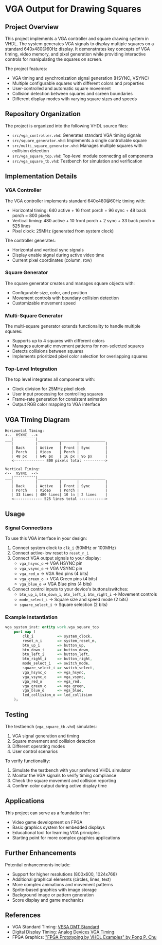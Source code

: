 # VGA Output for Drawing Squares

## Project Overview
This project implements a VGA controller and square drawing system in VHDL. The system generates VGA signals to display multiple squares on a standard 640x480@60Hz display. It demonstrates key concepts of VGA timing, video memory, and pixel generation while providing interactive controls for manipulating the squares on screen.

The project features:
- VGA timing and synchronization signal generation (HSYNC, VSYNC)
- Multiple configurable squares with different colors and properties
- User-controlled and automatic square movement
- Collision detection between squares and screen boundaries
- Different display modes with varying square sizes and speeds

## Repository Organization
The project is organized into the following VHDL source files:

- `src/vga_controller.vhd`: Generates standard VGA timing signals
- `src/square_generator.vhd`: Implements a single controllable square
- `src/multi_square_generator.vhd`: Manages multiple squares with collision detection
- `src/vga_square_top.vhd`: Top-level module connecting all components
- `src/vga_square_tb.vhd`: Testbench for simulation and verification

## Implementation Details

### VGA Controller
The VGA controller implements standard 640x480@60Hz timing with:
- Horizontal timing: 640 active + 16 front porch + 96 sync + 48 back porch = 800 pixels
- Vertical timing: 480 active + 10 front porch + 2 sync + 33 back porch = 525 lines
- Pixel clock: 25MHz (generated from system clock)

The controller generates:
- Horizontal and vertical sync signals
- Display enable signal during active video time
- Current pixel coordinates (column, row)

### Square Generator
The square generator creates and manages square objects with:
- Configurable size, color, and position
- Movement controls with boundary collision detection
- Customizable movement speed

### Multi-Square Generator
The multi-square generator extends functionality to handle multiple squares:
- Supports up to 4 squares with different colors
- Manages automatic movement patterns for non-selected squares
- Detects collisions between squares
- Implements prioritized pixel color selection for overlapping squares

### Top-Level Integration
The top level integrates all components with:
- Clock division for 25MHz pixel clock
- User input processing for controlling squares
- Frame-rate generation for consistent animation
- Output RGB color mapping to VGA interface

## VGA Timing Diagram
```
Horizontal Timing:
<--  HSYNC  -->
___|¯¯¯¯¯¯¯¯¯¯|_______________________________
   |          |          |       |            |
   | Back     | Active   | Front | Sync       |
   | Porch    | Video    | Porch |            |
   | 48 px    | 640 px   | 16 px | 96 px      |
   <-------------- 800 pixels total ---------->

Vertical Timing:
<--  VSYNC  -->
___|¯¯¯¯¯¯¯¯¯¯|_______________________________
   |          |          |       |            |
   | Back     | Active   | Front | Sync       |
   | Porch    | Video    | Porch |            |
   | 33 lines | 480 lines| 10 ln | 2 lines    |
   <------------- 525 lines total ------------>
```

## Usage

### Signal Connections
To use this VGA interface in your design:

1. Connect system clock to `clk_i` (50MHz or 100MHz)
2. Connect active-low reset to `reset_n_i`
3. Connect VGA output signals to your display:
   - `vga_hsync_o` → VGA HSYNC pin
   - `vga_vsync_o` → VGA VSYNC pin
   - `vga_red_o` → VGA Red pins (4 bits)
   - `vga_green_o` → VGA Green pins (4 bits)
   - `vga_blue_o` → VGA Blue pins (4 bits)
4. Connect control inputs to your device's buttons/switches:
   - `btn_up_i`, `btn_down_i`, `btn_left_i`, `btn_right_i` → Movement controls
   - `mode_select_i` → Square size and speed mode (2 bits)
   - `square_select_i` → Square selection (2 bits)

### Example Instantiation

```vhdl
vga_system_inst: entity work.vga_square_top
    port map (
        clk_i           => system_clock,
        reset_n_i       => system_reset_n,
        btn_up_i        => button_up,
        btn_down_i      => button_down,
        btn_left_i      => button_left,
        btn_right_i     => button_right,
        mode_select_i   => switch_mode,
        square_select_i => switch_select,
        vga_hsync_o     => vga_hsync,
        vga_vsync_o     => vga_vsync,
        vga_red_o       => vga_red,
        vga_green_o     => vga_green,
        vga_blue_o      => vga_blue,
        led_collision_o => led_collision
    );
```

## Testing

The testbench (`vga_square_tb.vhd`) simulates:
1. VGA signal generation and timing
2. Square movement and collision detection
3. Different operating modes
4. User control scenarios

To verify functionality:
1. Simulate the testbench with your preferred VHDL simulator
2. Monitor the VGA signals to verify timing compliance
3. Check the square movement and collision reporting
4. Confirm color output during active display time

## Applications

This project can serve as a foundation for:
- Video game development on FPGA
- Basic graphics system for embedded displays
- Educational tool for learning VGA principles
- Starting point for more complex graphics applications

## Further Enhancements

Potential enhancements include:
- Support for higher resolutions (800x600, 1024x768)
- Additional graphical elements (circles, lines, text)
- More complex animations and movement patterns
- Sprite-based graphics with image storage
- Background image or pattern generation
- Score display and game mechanics

## References

- VGA Standard Timing: [VESA DMT Standard](https://en.wikipedia.org/wiki/Video_Electronics_Standards_Association)
- Digital Display Timing: [Analog Devices VGA Timing](https://www.analog.com/media/en/technical-documentation/application-notes/AN-1057.pdf)
- FPGA Graphics: ["FPGA Prototyping by VHDL Examples" by Pong P. Chu](https://academic.csuohio.edu/chu_p/rtl/fpga_vhdl.html) 